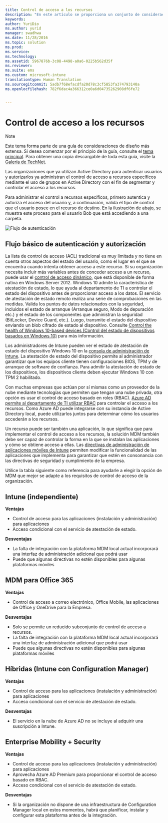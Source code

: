 ```yaml
---
title: Control de acceso a los recursos
description: "En este artículo se proporciona un conjunto de consideraciones de diseño para el control de acceso que debe usarse en un escenario de administración de dispositivos móviles."
keywords: 
author: YuriDio
ms.author: yurid
manager: swadhwa
ms.date: 11/28/2016
ms.topic: solution
ms.prod: 
ms.service: 
ms.technology: 
ms.assetid: 5967876b-3c08-4498-a0a6-0225b562d35f
ms.reviewer: 
ms.suite: ems
ms.custom: microsoft-intune
translationtype: Human Translation
ms.sourcegitcommit: 5adb7f68efacdfa20d78c3cf5853fa374793140a
ms.openlocfilehash: 782f6dac4a366312ce0a6d04735262908df6fe72


---
```


# <a name="access-control-to-resources"></a>Control de acceso a los recursos

>[!NOTE]
>Este tema forma parte de una guía de consideraciones de diseño más extensa. Si desea comenzar por el principio de la guía, consulte el [tema principal](mdm-design-considerations-guide.md). Para obtener una copia descargable de toda esta guía, visite la [Galería de TechNet](https://gallery.technet.microsoft.com/Mobile-Device-Management-7d401582).

Las organizaciones que ya utilizan Active Directory para autenticar usuarios y autorizarlos ya administran el control de acceso a recursos específicos mediante el uso de grupos en Active Directory con el fin de segmentar y controlar el acceso a los recursos.  

Para administrar el control a recursos específicos, primero autentica y autoriza el acceso del usuario y, a continuación, valida el tipo de control que el usuario posee en el recurso de destino. En la ilustración de abajo, se muestra este proceso para el usuario Bob que está accediendo a una carpeta.

![Flujo de autenticación](./media/MDM_Figure_13.png)

## <a name="basic-authentication-and-authorization-flow"></a>Flujo básico de autenticación y autorización

La lista de control de acceso (ACL) tradicional es muy limitada y no tiene en cuenta otros aspectos del estado del usuario, como el lugar en el que se encuentra cuando intenta obtener acceso a este recurso. Si su organización necesita incluir más variables antes de conceder acceso a un recurso, puede usar el [control de acceso dinámico](https://technet.microsoft.com/library/dn408191.aspx), que está disponible de forma nativa en Windows Server 2012. Windows 10 admite la característica de atestación de estado, lo que ayuda al departamento de TI a controlar el estado del dispositivo antes de proporcionar acceso a los datos. El servicio de atestación de estado remoto realiza una serie de comprobaciones en las medidas. Valida los puntos de datos relacionados con la seguridad, incluidos el estado de arranque (Arranque seguro, Modo de depuración etc.) y el estado de los componentes que administran la seguridad (BitLocker, Device Guard, etc.). Luego, transmite el estado del dispositivo enviando un blob cifrado de estado al dispositivo. Consulte [Control the health of Windows 10-based devices (Control del estado de dispositivos basados en Windows 10)](https://technet.microsoft.com/library/mt592023.aspx) para más información.

Los administradores de Intune pueden ver el estado de atestación de estado del dispositivo Windows 10 en la [consola de administración de Intune](/intune/deploy-use/introduction-to-device-compliance-policies-in-microsoft-intune). La atestación de estado del dispositivo permite al administrador garantizar que los equipos cliente tienen configuraciones BIOS, TPM y de arranque de software de confianza. Para admitir la atestación de estado de los dispositivos, los dispositivos cliente deben ejecutar Windows 10 con TPM 2 habilitado. 

Con muchas empresas que actúan por sí mismas como un proveedor de la nube mediante tecnologías que permiten que tengan una nube privada, otra opción es usar el control de acceso basado en roles (RBAC). [Azure AD permite al departamento de TI utilizar RBAC](http://azure.microsoft.com/documentation/articles/role-based-access-control-configure/) para controlar el acceso a los recursos. Como Azure AD puede integrarse con su instancia de Active Directory local, puede utilizarlos juntos para determinar cómo los usuarios accederán a los recursos.

Un recurso puede ser también una aplicación, lo que significa que para implementar el control de acceso a los recursos, la solución MDM también debe ser capaz de controlar la forma en la que se instalan las aplicaciones y cómo se obtiene acceso a ellas. Las [directivas de administración de aplicaciones móviles de Intune](/intune/deploy-use/configure-and-deploy-mobile-application-management-policies-in-the-microsoft-intune-console) permiten modificar la funcionalidad de las aplicaciones que implementa para garantizar que estén en consonancia con las directivas de seguridad y cumplimiento de la empresa. 

Utilice la tabla siguiente como referencia para ayudarle a elegir la opción de MDM que mejor se adapte a los requisitos de control de acceso de la organización.

## <a name="intune-standalone"></a>Intune (independiente)

**Ventajas**

- Control de acceso para las aplicaciones (instalación y administración) para aplicaciones
- Acceso condicional con el servicio de atestación de estado.

**Desventajas**

- La falta de integración con la plataforma MDM local actual incorporará una interfaz de administración adicional que podrá usar
- Puede que algunas directivas no estén disponibles para algunas plataformas móviles
 
## <a name="mdm-for-office-365"></a>MDM para Office 365

**Ventajas**

- Control de acceso a correo electrónico, Office Mobile, las aplicaciones de Office y OneDrive para la Empresa.

**Desventajas**

- Solo se permite un reducido subconjunto de control de acceso a recursos.
- La falta de integración con la plataforma MDM local actual incorporará una interfaz de administración adicional que podrá usar
- Puede que algunas directivas no estén disponibles para algunas plataformas móviles

## <a name="hybrid-intune-with-configmgr"></a>Híbridas (Intune con Configuration Manager)

**Ventajas**

- Control de acceso para las aplicaciones (instalación y administración) para aplicaciones
- Acceso condicional con el servicio de atestación de estado.

**Desventajas**

- El servicio en la nube de Azure AD no se incluye al adquirir una suscripción a Intune.

## <a name="enterprise-mobility-security"></a>Enterprise Mobility + Security

**Ventajas**

- Control de acceso para las aplicaciones (instalación y administración) para aplicaciones
- Aprovecha Azure AD Premium para proporcionar el control de acceso basado en RBAC.
- Acceso condicional con el servicio de atestación de estado.

**Desventajas**

- Si la organización no dispone de una infraestructura de Configuration Manager local en estos momentos, habrá que planificar, instalar y configurar esta plataforma antes de la integración.



<!--HONumber=Nov16_HO4-->


